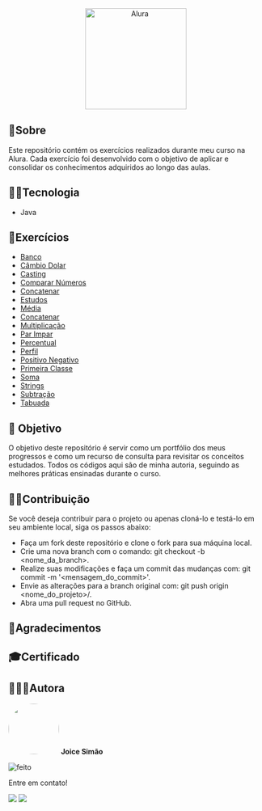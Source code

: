<div align="center">
  <img src="https://www.alura.com.br/assets/img/home/alura-logo.1720710818.svg" title="Alura" height="200" width="200" /></a>
</div>

## 📃Sobre 
<p>
Este repositório contém os exercícios realizados durante meu curso na Alura. Cada exercício foi desenvolvido com o objetivo de aplicar e consolidar os conhecimentos adquiridos ao longo das aulas.
</p>

## 🐱‍💻Tecnologia
- Java
	
## 🧩Exercícios

- <a href="https://github.com/Joice-Simao/Alura/blob/main/AulasJava/src/main/java/exercicios/Banco.java">Banco</a>
- <a href="https://github.com/Joice-Simao/Alura/blob/main/AulasJava/src/main/java/exercicios/CambioDolar.java">Câmbio Dolar</a>
- <a href="https://github.com/Joice-Simao/Alura/blob/main/AulasJava/src/main/java/exercicios/Casting.java">Casting</a>
- <a href="https://github.com/Joice-Simao/Alura/blob/main/AulasJava/src/main/java/exercicios/CompararNumeros.java">Comparar Números</a>
- <a href="https://github.com/Joice-Simao/Alura/blob/main/AulasJava/src/main/java/exercicios/Concatenar.java">Concatenar</a>
- <a href="https://github.com/Joice-Simao/Alura/blob/main/AulasJava/src/main/java/exercicios/Estudos.java">Estudos</a>
- <a href="https://github.com/Joice-Simao/Alura/blob/main/AulasJava/src/main/java/exercicios/Media.java">Média</a>
- <a href="https://github.com/Joice-Simao/Alura/blob/main/AulasJava/src/main/java/exercicios/Concatenar.java">Concatenar</a>
- <a href="https://github.com/Joice-Simao/Alura/blob/main/AulasJava/src/main/java/exercicios/Multiplicacao.java">Multiplicação</a>
- <a href="https://github.com/Joice-Simao/Alura/blob/main/AulasJava/src/main/java/exercicios/ParImpar.java">Par Impar</a>
- <a href="https://github.com/Joice-Simao/Alura/blob/main/AulasJava/src/main/java/exercicios/Percentual.java">Percentual</a> 
- <a href="https://github.com/Joice-Simao/Alura/blob/main/AulasJava/src/main/java/exercicios/Perfil.java">Perfil</a>
- <a href="https://github.com/Joice-Simao/Alura/blob/main/AulasJava/src/main/java/exercicios/PositivoNegativo.java">Positivo Negativo</a>
- <a href="https://github.com/Joice-Simao/Alura/blob/main/AulasJava/src/main/java/exercicios/PrimeiraClasse.java">Primeira Classe</a>
- <a href="https://github.com/Joice-Simao/Alura/blob/main/AulasJava/src/main/java/exercicios/Soma.java">Soma</a>
- <a href="https://github.com/Joice-Simao/Alura/blob/main/AulasJava/src/main/java/exercicios/Strings.java">Strings</a>
- <a href="https://github.com/Joice-Simao/Alura/blob/main/AulasJava/src/main/java/exercicios/Subtracao.java">Subtração</a>
- <a href="https://github.com/Joice-Simao/Alura/blob/main/AulasJava/src/main/java/exercicios/Tabuada.java">Tabuada</a>

## 🎯 Objetivo
O objetivo deste repositório é servir como um portfólio dos meus progressos e como um recurso de consulta para revisitar os conceitos estudados. Todos os códigos aqui são de minha autoria, seguindo as melhores práticas ensinadas durante o curso.

## 🤝🏽Contribuição
  Se você deseja contribuir para o projeto ou apenas cloná-lo e testá-lo em seu ambiente local, siga os passos abaixo:
 - Faça um fork deste repositório e clone o fork para sua máquina local.
 - Crie uma nova branch com o comando: git checkout -b <nome_da_branch>.
 - Realize suas modificações e faça um commit das mudanças com: git commit -m '<mensagem_do_commit>'.
 - Envie as alterações para a branch original com: git push origin <nome_do_projeto>/<local>.
 - Abra uma pull request no GitHub.
  
## 💜Agradecimentos

## 🎓Certificado

## 👩🏽‍💻Autora

<img style="border-radius: 50%;" src="https://i.imgur.com/n7iVrD1.png" title="Foto da autora Joice" width="100px;" alt=""/>
 <b>Joice Simão</b>
 
![feito](https://img.shields.io/badge/Feito%20com-%E2%9D%A4-red.svg?style=flat)

<p>Entre em contato!</p>
<a href="https://www.linkedin.com/in/joice-sim%C3%A3o-leite-520496221/"><img src="https://img.shields.io/badge/linkedin-%230077B5.svg?&style=for-the-badge&logo=linkedin&logoColor=white&link=mailto:https://www.linkedin.com/in/joice-sim%C3%A3o-leite-520496221/"></a>
<a href = "mailto:joice.simao@hotmail.com"><img src="https://img.shields.io/badge/-Hotmail-%23333?style=for-the-badge&logo=microsoft-outlook&logoColor=white" target="_blank"></a>
